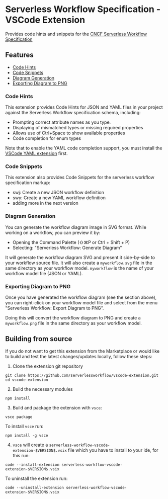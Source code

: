 # Serverless Workflow Specification - VSCode Extension

Provides code hints and snippets for the [CNCF Serverless Workflow Specification](https://github.com/serverlessworkflow/specification)

## Features

- [Code Hints](#Code-Hints)
- [Code Snippets](#Code-Snippets)
- [Diagram Generation](#Diagram-Generation)
- [Exporting Diagram to PNG](#Exporting-Diagram-to-PNG)

### Code Hints

This extension provides Code Hints for JSON and YAML files in your project against the Serverless Workflow specification schema, including:

- Prompting correct attribute names as you type.
- Displaying of mismatched types or missing required properties
- Allows use of Ctrl+Space to show available properties
- Code completion for enum types

Note that to enable the YAML code completion support, you must
install the [VSCode YAML extension](https://marketplace.visualstudio.com/items?itemName=redhat.vscode-yaml) first.

### Code Snippets

This extension also provides Code Snippets for the serverless workflow specification markup:

- swj: Create a new JSON workflow definition
- swy: Create a new YAML workflow definition
- adding more in the next version

### Diagram Generation

You can generate the workflow diagram image in SVG format. While working on a workflow, you can preview it by:

- Opening the Command Palette (⇧⌘P or Ctrl + Shift + P)
- Selecting: "Serverless Workflow: Generate Diagram"

It will generate the workflow diagram SVG and present it side-by-side to your workflow source file. It will also create a `myworkflow.svg` file in the same directory as your workflow model. `myworkflow` is the name of your workflow model file (JSON or YAML).

### Exporting Diagram to PNG

Once you have generated the workflow diagram (see the section above), you can right-click on your workflow model file and select from the menu "Serverless Workflow: Export Diagram to PNG”.

Doing this will convert the workflow diagram to PNG and create a `myworkflow.png` file in the same directory as your workflow model.

## Building from source

If you do not want to get this extension from the Marketplace or would like to build and test the latest changes/updates locally, follow these steps:

1. Clone the extension git repository

``` text
git clone https://github.com/serverlessworkflow/vscode-extension.git
cd vscode-extension
```

2. Build the necessary modules

``` text
npm install
```

3. Build and package the extension with `vsce`:

```shell
vsce package
```

To install `vsce` run:

```shell
npm install -g vsce
```

4. `vsce` will create a `serverless-workflow-vscode-extension-$VERSION$.vsix` file which you have to install to your ide, for this run:

```shell
code --install-extension serverless-workflow-vscode-extension-$VERSION$.vsix
```

To uninstall the extension run:

```shell
code --uninstall-extension serverless-workflow-vscode-extension-$VERSION$.vsix
```
